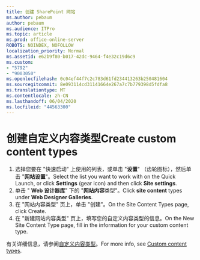 ```yaml
---
title: 创建 SharePoint 网站
ms.author: pebaum
author: pebaum
ms.audience: ITPro
ms.topic: article
ms.prod: office-online-server
ROBOTS: NOINDEX, NOFOLLOW
localization_priority: Normal
ms.assetid: e62b9f80-b017-42dc-9464-f4e32c19d6c9
ms.custom:
- "5792"
- "9003050"
ms.openlocfilehash: 0c04ef44f7c2c783d61fd234413263b250481604
ms.sourcegitcommit: 8e093114cd31141664e267a7c7b779398d5fdfa8
ms.translationtype: MT
ms.contentlocale: zh-CN
ms.lasthandoff: 06/04/2020
ms.locfileid: "44563300"
---
```

# <a name="create-custom-content-types"></a><span data-ttu-id="47ae4-102">创建自定义内容类型</span><span class="sxs-lookup"><span data-stu-id="47ae4-102">Create custom content types</span></span>

1. <span data-ttu-id="47ae4-103">选择您要在 "快速启动" 上使用的列表，或单击 "**设置**" （齿轮图标），然后单击 "**网站设置**"。</span><span class="sxs-lookup"><span data-stu-id="47ae4-103">Select the list you want to work with on the Quick Launch, or click **Settings**  (gear icon) and then click  **Site settings**.</span></span>
2. <span data-ttu-id="47ae4-104">单击 " **Web 设计器库**" 下的 "**网站内容**类型"。</span><span class="sxs-lookup"><span data-stu-id="47ae4-104">Click **site content**  types under  **Web Designer Galleries**.</span></span>
3. <span data-ttu-id="47ae4-105">在 "网站内容类型" 页上，单击 "创建"。</span><span class="sxs-lookup"><span data-stu-id="47ae4-105">On the Site Content Types page, click Create.</span></span>
4. <span data-ttu-id="47ae4-106">在 "新建网站内容类型" 页上，填写您的自定义内容类型的信息。</span><span class="sxs-lookup"><span data-stu-id="47ae4-106">On the New Site Content Type page, fill in the information for your custom content type.</span></span>

<span data-ttu-id="47ae4-107">有关详细信息，请参阅[自定义内容类型](https://support.microsoft.com/office/e1277a2e-a1e8-4473-9126-91a0647766e5#__toc323548991)。</span><span class="sxs-lookup"><span data-stu-id="47ae4-107">For more info, see  [Custom content types](https://support.microsoft.com/office/e1277a2e-a1e8-4473-9126-91a0647766e5#__toc323548991).</span></span>